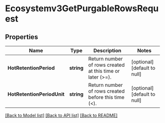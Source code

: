 # Ecosystemv3GetPurgableRowsRequest

## Properties
Name | Type | Description | Notes
------------ | ------------- | ------------- | -------------
**HotRetentionPeriod** | **string** | Return number of rows created at this time or later (&gt;&#x3D;). | [optional] [default to null]
**HotRetentionPeriodUnit** | **string** | Return number of rows created before this time (&lt;). | [optional] [default to null]

[[Back to Model list]](../README.md#documentation-for-models) [[Back to API list]](../README.md#documentation-for-api-endpoints) [[Back to README]](../README.md)

